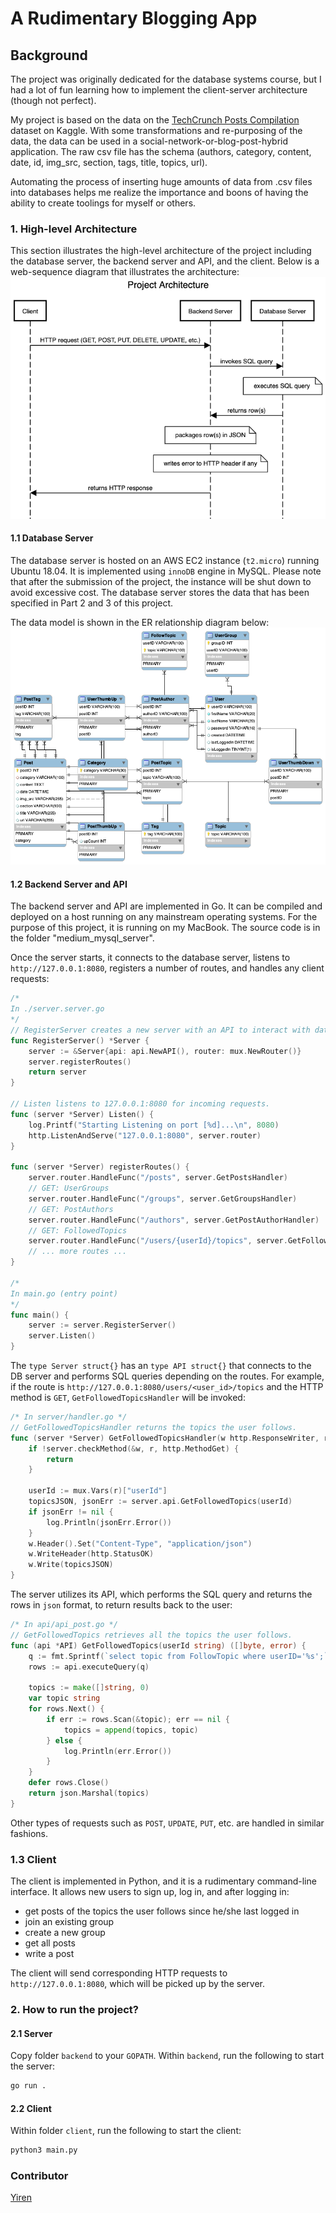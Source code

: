 # A Rudimentary Blogging App
## Background
The project was originally dedicated for the database systems course, but I had a lot of fun learning how to implement the client-server architecture (though not perfect). 

My project is based on the data on the [TechCrunch Posts Compilation](https://www.kaggle.com/thibalbo/techcrunch-posts-compilation) dataset on Kaggle. With some
transformations and re-purposing of the data, the data can be used in a social-network-or-blog-post-hybrid application. The raw csv file has the schema (authors, category, content, date, id, img_src, section, tags, title, topics, url).

Automating the process of inserting huge amounts of data from .csv files into databases helps me realize the importance and boons of having the ability to create toolings for myself or others. 

### 1. High-level Architecture
This section illustrates the high-level architecture of the project including the database server, the backend server and API, and the client. Below is a web-sequence diagram that illustrates the architecture:
![Web-sequence Diagram of Project Architecture](./docs/web_sequence_diagram.png "Web-sequence Diagram of Project Architecture")

#### 1.1 Database Server
The database server is hosted on an AWS EC2 instance (`t2.micro`) running Ubuntu 18.04. It is implemented using `innoDB` engine in MySQL. Please note that after the submission of the project, the instance will be shut down to avoid excessive cost. The database server stores the data that has been specified in Part 2 and 3 of this project.

The data model is shown in the ER relationship diagram below:
![ER Relationship Diagram](./docs/er/fakebook_png.png "ER Relationship Diagram")

#### 1.2 Backend Server and API
The backend server and API are implemented in Go. It can be compiled and deployed on a host running on any mainstream operating systems. For the purpose of this project, it is running on my MacBook. The source code is in the folder "medium_mysql_server". 

Once the server starts, it connects to the database server, listens to `http://127.0.0.1:8080`, registers a number of routes, and handles any client requests:
```go
/*
In ./server.server.go
*/
// RegisterServer creates a new server with an API to interact with database and a router.
func RegisterServer() *Server {
	server := &Server{api: api.NewAPI(), router: mux.NewRouter()}
	server.registerRoutes()
	return server
}

// Listen listens to 127.0.0.1:8080 for incoming requests.
func (server *Server) Listen() {
	log.Printf("Starting Listening on port [%d]...\n", 8080)
	http.ListenAndServe("127.0.0.1:8080", server.router)
}

func (server *Server) registerRoutes() {
	server.router.HandleFunc("/posts", server.GetPostsHandler)
	// GET: UserGroups
	server.router.HandleFunc("/groups", server.GetGroupsHandler)
	// GET: PostAuthors
	server.router.HandleFunc("/authors", server.GetPostAuthorHandler)
	// GET: FollowedTopics
	server.router.HandleFunc("/users/{userId}/topics", server.GetFollowedTopicsHandler)
    // ... more routes ...
}

/*
In main.go (entry point)
*/
func main() {
	server := server.RegisterServer()
	server.Listen()
}
```

The `type Server struct{}` has an `type API struct{}` that connects to the DB server and performs SQL queries depending on the routes. For example, if the route is `http://127.0.0.1:8080/users/<user_id>/topics` and the HTTP method is `GET`, `GetFollowedTopicsHandler` will be invoked:
```go
/* In server/handler.go */
// GetFollowedTopicsHandler returns the topics the user follows.
func (server *Server) GetFollowedTopicsHandler(w http.ResponseWriter, r *http.Request) {
	if !server.checkMethod(&w, r, http.MethodGet) {
		return
	}

	userId := mux.Vars(r)["userId"]
	topicsJSON, jsonErr := server.api.GetFollowedTopics(userId)
	if jsonErr != nil {
		log.Println(jsonErr.Error())
	}
	w.Header().Set("Content-Type", "application/json")
	w.WriteHeader(http.StatusOK)
	w.Write(topicsJSON)
}
```
The server utilizes its API, which performs the SQL query and returns the rows in `json` format, to return results back to the user:
```go
/* In api/api_post.go */
// GetFollowedTopics retrieves all the topics the user follows.
func (api *API) GetFollowedTopics(userId string) ([]byte, error) {
	q := fmt.Sprintf(`select topic from FollowTopic where userID='%s';`, userId)
	rows := api.executeQuery(q)

	topics := make([]string, 0)
	var topic string
	for rows.Next() {
		if err := rows.Scan(&topic); err == nil {
			topics = append(topics, topic)
		} else {
			log.Println(err.Error())
		}
	}
	defer rows.Close()
	return json.Marshal(topics)
}
```
Other types of requests such as `POST`, `UPDATE`, `PUT`, etc. are handled in similar fashions. 

### 1.3 Client
The client is implemented in Python, and it is a rudimentary command-line interface. It allows new users to sign up, log in, and after logging in:
* get posts of the topics the user follows since he/she last logged in
* join an existing group
* create a new group
* get all posts
* write a post

The client will send corresponding HTTP requests to `http://127.0.0.1:8080`, which will be picked up by the server. 

### 2. How to run the project?
#### 2.1 Server
Copy folder `backend` to your `GOPATH`. Within `backend`, run the following to start the server:
```zsh
go run .
```

#### 2.2 Client
Within folder `client`, run the following to start the client:
```zsh
python3 main.py
```

### Contributor
[Yiren](https://www.github.com/yirzhou)
